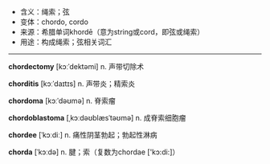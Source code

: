 - <span class="definition">含义：绳索；弦</span>
- <span class="definition">变体：chordo, cordo</span>
- <span class="definition">来源：希腊单词khordē（意为string或cord，即弦或绳索）</span>
- <span class="definition">用途：构成绳索；弦相关词汇</span>

---

<span class="vocabulary">**chordectomy**</span> [kɔːˈdektəmi] n. 声带切除术

<span class="vocabulary">**chorditis**</span> [kɔːˈdaɪtɪs] n. 声带炎；精索炎

<span class="vocabulary">**chordoma**</span> [kɔːˈdəʊmə] n. 脊索瘤

<span class="vocabulary">**chordoblastoma**</span> [ˌkɔːdəʊblæsˈtəʊmə] n. 成脊索细胞瘤

<span class="vocabulary">**chordee**</span> [ˈkɔːdiː] n. 痛性阴茎勃起；勃起性淋病

<span class="vocabulary">**chorda**</span> [ˈkɔːdə] n. 腱；索（复数为chordae ['kɔ:di:]）


